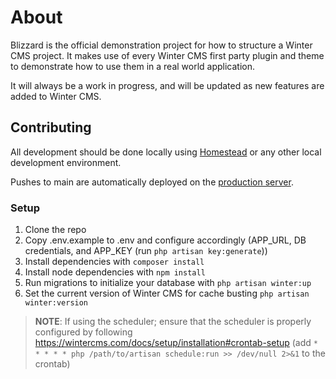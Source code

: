 # About

Blizzard is the official demonstration project for how to structure a Winter CMS project. It makes use of every Winter CMS first party plugin and theme to demonstrate how to use them in a real world application.

It will always be a work in progress, and will be updated as new features are added to Winter CMS.

## Contributing

All development should be done locally using [Homestead](https://laravel.com/docs/8.x/homestead) or any other local development environment.

Pushes to main are automatically deployed on the [production server](https://blizzard.wintercms.com/).

### Setup

1. Clone the repo
2. Copy .env.example to .env and configure accordingly (APP_URL, DB credentials, and APP_KEY (run `php artisan key:generate`))
3. Install dependencies with `composer install`
4. Install node dependencies with `npm install`
5. Run migrations to initialize your database with `php artisan winter:up`
6. Set the current version of Winter CMS for cache busting `php artisan winter:version`

> **NOTE**: If using the scheduler; ensure that the scheduler is properly configured by following https://wintercms.com/docs/setup/installation#crontab-setup (add `* * * * * php /path/to/artisan schedule:run >> /dev/null 2>&1` to the crontab)
